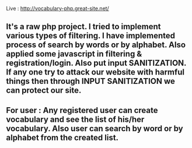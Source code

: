 Live :  http://vocabulary-php.great-site.net/

## It's a raw php project. I tried to implement various types of filtering. I have implemented process of search by words or by alphabet. Also applied some javascript in filtering & registration/login. Also put input SANITIZATION. If any one try to attack our website with harmful things then through INPUT SANITIZATION we can protect our site.

## For user : Any registered user can create vocabulary and see the list of his/her vocabulary. Also user can search by word or by alphabet from the created list.

 
